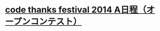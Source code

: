 # [code thanks festival 2014 A日程（オープンコンテスト）](https://atcoder.jp/contests/code-thanks-festival-2014-a-open)
